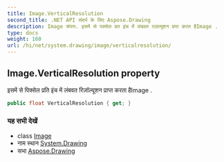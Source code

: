 ```yaml
---
title: Image.VerticalResolution
second_title: .NET API संदर्भ के लिए Aspose.Drawing
description: Image संपत्त. इसमें से पक्सेल प्रत इंच में लंबवत रज़ल्यूशन प्रप्त करत हैImage .
type: docs
weight: 160
url: /hi/net/system.drawing/image/verticalresolution/
---
```

## Image.VerticalResolution property

इसमें से पिक्सेल प्रति इंच में लंबवत रिज़ॉल्यूशन प्राप्त करता हैImage .

```csharp
public float VerticalResolution { get; }
```

### यह सभी देखें

* class [Image](../)
* नाम स्थान [System.Drawing](../../image/)
* सभा [Aspose.Drawing](../../../)


